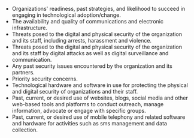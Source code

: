  * Organizations' readiness, past strategies, and likelihood to succeed in engaging in technological adoption/change.
 * The availability and quality of communications and electronic infrastructure.
 * Threats posed to the digital and physical security of the organization and its staff, including arrests, harassment and violence.
 * Threats posed to the digital and physical security of the organization and its staff by digital attacks as well as digital surveillance and communication.
 * Any past security issues encountered by the organization and its partners.
 * Priority security concerns.
 * Technological hardware and software in use for protecting the physical and digital security of organizations and their staff.
 * Past, current, or desired use of websites, blogs, social media and other web-based tools and platforms to conduct outreach, manage information, advocate or engage with specific groups.
 * Past, current, or desired use of mobile telephony and related software and hardware for activities such as sms management and data collection.

